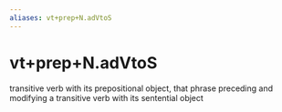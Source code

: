 ```yaml
---
aliases: vt+prep+N.adVtoS
---
```

# vt+prep+N.adVtoS

transitive verb with its prepositional object, that phrase preceding and modifying a transitive verb with its sentential object
> 